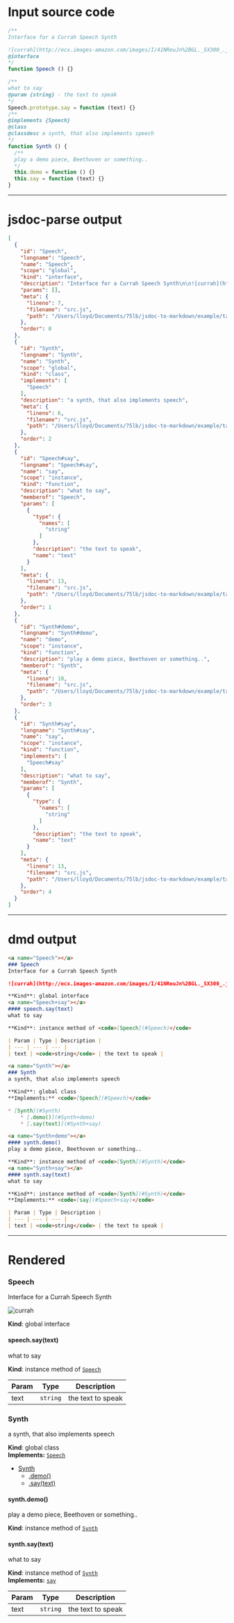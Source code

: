 # Input source code
```js
/**
Interface for a Currah Speech Synth

![currah](http://ecx.images-amazon.com/images/I/41NReuJn%2BGL._SX300_.jpg)
@interface
*/
function Speech () {}

/**
what to say
@param {string} - the text to speak
*/
Speech.prototype.say = function (text) {}
/**
@implements {Speech}
@class
@classdesc a synth, that also implements speech
*/
function Synth () {
  /**
  play a demo piece, Beethoven or something.. 
  */
  this.demo = function () {}
  this.say = function (text) {}
}

```

* * * 

# jsdoc-parse output
```json
[
  {
    "id": "Speech",
    "longname": "Speech",
    "name": "Speech",
    "scope": "global",
    "kind": "interface",
    "description": "Interface for a Currah Speech Synth\n\n![currah](http://ecx.images-amazon.com/images/I/41NReuJn%2BGL._SX300_.jpg)",
    "params": [],
    "meta": {
      "lineno": 7,
      "filename": "src.js",
      "path": "/Users/lloyd/Documents/75lb/jsdoc-to-markdown/example/tags/interface"
    },
    "order": 0
  },
  {
    "id": "Synth",
    "longname": "Synth",
    "name": "Synth",
    "scope": "global",
    "kind": "class",
    "implements": [
      "Speech"
    ],
    "description": "a synth, that also implements speech",
    "meta": {
      "lineno": 6,
      "filename": "src.js",
      "path": "/Users/lloyd/Documents/75lb/jsdoc-to-markdown/example/tags/implements"
    },
    "order": 2
  },
  {
    "id": "Speech#say",
    "longname": "Speech#say",
    "name": "say",
    "scope": "instance",
    "kind": "function",
    "description": "what to say",
    "memberof": "Speech",
    "params": [
      {
        "type": {
          "names": [
            "string"
          ]
        },
        "description": "the text to speak",
        "name": "text"
      }
    ],
    "meta": {
      "lineno": 13,
      "filename": "src.js",
      "path": "/Users/lloyd/Documents/75lb/jsdoc-to-markdown/example/tags/interface"
    },
    "order": 1
  },
  {
    "id": "Synth#demo",
    "longname": "Synth#demo",
    "name": "demo",
    "scope": "instance",
    "kind": "function",
    "description": "play a demo piece, Beethoven or something..",
    "memberof": "Synth",
    "meta": {
      "lineno": 10,
      "filename": "src.js",
      "path": "/Users/lloyd/Documents/75lb/jsdoc-to-markdown/example/tags/implements"
    },
    "order": 3
  },
  {
    "id": "Synth#say",
    "longname": "Synth#say",
    "name": "say",
    "scope": "instance",
    "kind": "function",
    "implements": [
      "Speech#say"
    ],
    "description": "what to say",
    "memberof": "Synth",
    "params": [
      {
        "type": {
          "names": [
            "string"
          ]
        },
        "description": "the text to speak",
        "name": "text"
      }
    ],
    "meta": {
      "lineno": 13,
      "filename": "src.js",
      "path": "/Users/lloyd/Documents/75lb/jsdoc-to-markdown/example/tags/interface"
    },
    "order": 4
  }
]
```

* * * 

# dmd output
```markdown
<a name="Speech"></a>
### Speech
Interface for a Currah Speech Synth

![currah](http://ecx.images-amazon.com/images/I/41NReuJn%2BGL._SX300_.jpg)

**Kind**: global interface  
<a name="Speech+say"></a>
#### speech.say(text)
what to say

**Kind**: instance method of <code>[Speech](#Speech)</code>  

| Param | Type | Description |
| --- | --- | --- |
| text | <code>string</code> | the text to speak |

<a name="Synth"></a>
### Synth
a synth, that also implements speech

**Kind**: global class  
**Implements:** <code>[Speech](#Speech)</code>  

* [Synth](#Synth)
    * [.demo()](#Synth+demo)
    * [.say(text)](#Synth+say)

<a name="Synth+demo"></a>
#### synth.demo()
play a demo piece, Beethoven or something..

**Kind**: instance method of <code>[Synth](#Synth)</code>  
<a name="Synth+say"></a>
#### synth.say(text)
what to say

**Kind**: instance method of <code>[Synth](#Synth)</code>  
**Implements:** <code>[say](#Speech+say)</code>  

| Param | Type | Description |
| --- | --- | --- |
| text | <code>string</code> | the text to speak |

```

* * * 

# Rendered
<a name="Speech"></a>
### Speech
Interface for a Currah Speech Synth

![currah](http://ecx.images-amazon.com/images/I/41NReuJn%2BGL._SX300_.jpg)

**Kind**: global interface  
<a name="Speech+say"></a>
#### speech.say(text)
what to say

**Kind**: instance method of <code>[Speech](#Speech)</code>  

| Param | Type | Description |
| --- | --- | --- |
| text | <code>string</code> | the text to speak |

<a name="Synth"></a>
### Synth
a synth, that also implements speech

**Kind**: global class  
**Implements:** <code>[Speech](#Speech)</code>  

* [Synth](#Synth)
    * [.demo()](#Synth+demo)
    * [.say(text)](#Synth+say)

<a name="Synth+demo"></a>
#### synth.demo()
play a demo piece, Beethoven or something..

**Kind**: instance method of <code>[Synth](#Synth)</code>  
<a name="Synth+say"></a>
#### synth.say(text)
what to say

**Kind**: instance method of <code>[Synth](#Synth)</code>  
**Implements:** <code>[say](#Speech+say)</code>  

| Param | Type | Description |
| --- | --- | --- |
| text | <code>string</code> | the text to speak |

